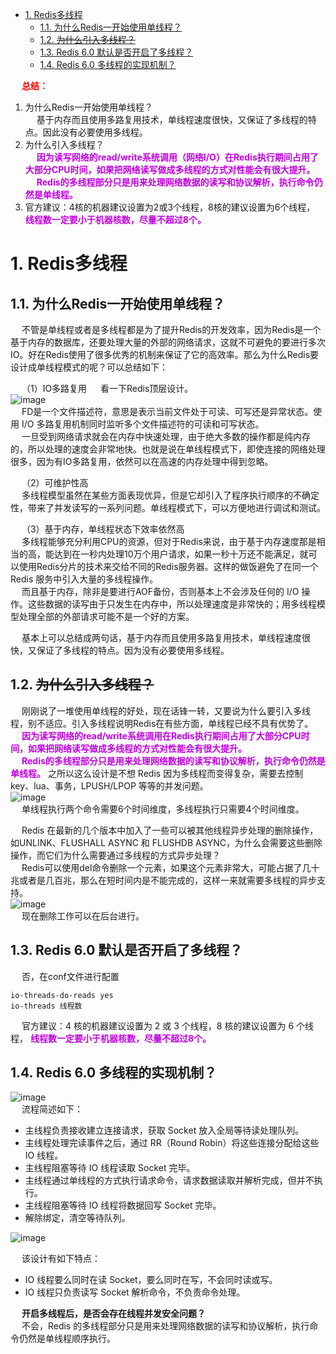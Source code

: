 
<!-- TOC -->

- [1. Redis多线程](#1-redis多线程)
    - [1.1. 为什么Redis一开始使用单线程？](#11-为什么redis一开始使用单线程)
    - [1.2. ~~为什么引入多线程？~~](#12-为什么引入多线程)
    - [1.3. Redis 6.0 默认是否开启了多线程？](#13-redis-60-默认是否开启了多线程)
    - [1.4. Redis 6.0 多线程的实现机制？](#14-redis-60-多线程的实现机制)

<!-- /TOC -->

&emsp; **<font color = "red">总结：</font>**  
1. 为什么Redis一开始使用单线程？  
&emsp; 基于内存而且使用多路复用技术，单线程速度很快，又保证了多线程的特点。因此没有必要使用多线程。  
2. 为什么引入多线程？  
&emsp; **<font color = "clime">因为读写网络的read/write系统调用（网络I/O）在Redis执行期间占用了大部分CPU时间，如果把网络读写做成多线程的方式对性能会有很大提升。</font>**  
&emsp; **<font color = "clime">Redis的多线程部分只是用来处理网络数据的读写和协议解析，执行命令仍然是单线程。</font>** 
3. 官方建议：4核的机器建议设置为2或3个线程，8核的建议设置为6个线程， **<font color = "clime">线程数一定要小于机器核数，尽量不超过8个。</font>**   


# 1. Redis多线程
<!-- 
 面试时说Redis是单线程的，被喷惨了！ 
 https://mp.weixin.qq.com/s/ucJ8nVwnbWvMOg0hQIJlAg
https://mp.weixin.qq.com/s/5Kdz3-Xx-tMPbhKMGundfw
Redis 6.0 新特性-多线程连环13问！ 
https://mp.weixin.qq.com/s/FZu3acwK6zrCBZQ_3HoUgw
https://www.yuque.com/happy-coder/qka0of/fqzgda
Redis线程模型
https://mp.weixin.qq.com/s/EgbJ1NlqOWk1SH3HLMcS9w

-->
<!-- 
重要  ★★★Redis 多线程网络模型全面揭秘 
https://mp.weixin.qq.com/s/-s5BaFx2IV5xbyjgZWk-5A

https://baijiahao.baidu.com/s?id=1664285811566919896&wfr=spider&for=pc&searchword=redis%E5%A4%9A%E7%BA%BF%E7%A8%8B
https://www.cnblogs.com/gz666666/p/12901507.html

https://www.hollischuang.com/archives/6198
-->

## 1.1. 为什么Redis一开始使用单线程？  
&emsp; 不管是单线程或者是多线程都是为了提升Redis的开发效率，因为Redis是一个基于内存的数据库，还要处理大量的外部的网络请求，这就不可避免的要进行多次IO。好在Redis使用了很多优秀的机制来保证了它的高效率。那么为什么Redis要设计成单线程模式的呢？可以总结如下：  

&emsp; （1）IO多路复用
&emsp; 看一下Redis顶层设计。  
![image](http://182.92.69.8:8081/img/microService/Redis/redis-115.png)  
&emsp; FD是一个文件描述符，意思是表示当前文件处于可读、可写还是异常状态。使用 I/O 多路复用机制同时监听多个文件描述符的可读和可写状态。  
&emsp; 一旦受到网络请求就会在内存中快速处理，由于绝大多数的操作都是纯内存的，所以处理的速度会非常地快。也就是说在单线程模式下，即使连接的网络处理很多，因为有IO多路复用，依然可以在高速的内存处理中得到忽略。  

&emsp; （2）可维护性高  
&emsp; 多线程模型虽然在某些方面表现优异，但是它却引入了程序执行顺序的不确定性，带来了并发读写的一系列问题。单线程模式下，可以方便地进行调试和测试。  

&emsp; （3）基于内存，单线程状态下效率依然高  
&emsp; 多线程能够充分利用CPU的资源，但对于Redis来说，由于基于内存速度那是相当的高，能达到在一秒内处理10万个用户请求，如果一秒十万还不能满足，就可以使用Redis分片的技术来交给不同的Redis服务器。这样的做饭避免了在同一个 Redis 服务中引入大量的多线程操作。  
&emsp; 而且基于内存，除非是要进行AOF备份，否则基本上不会涉及任何的 I/O 操作。这些数据的读写由于只发生在内存中，所以处理速度是非常快的；用多线程模型处理全部的外部请求可能不是一个好的方案。  

&emsp; 基本上可以总结成两句话，基于内存而且使用多路复用技术，单线程速度很快，又保证了多线程的特点。因为没有必要使用多线程。  

## 1.2. ~~为什么引入多线程？~~
&emsp; 刚刚说了一堆使用单线程的好处，现在话锋一转，又要说为什么要引入多线程，别不适应。引入多线程说明Redis在有些方面，单线程已经不具有优势了。  
&emsp; **<font color = "clime">因为读写网络的read/write系统调用在Redis执行期间占用了大部分CPU时间，如果把网络读写做成多线程的方式对性能会有很大提升。</font>**  
&emsp; **<font color = "clime">Redis的多线程部分只是用来处理网络数据的读写和协议解析，执行命令仍然是单线程。</font>** 之所以这么设计是不想 Redis 因为多线程而变得复杂，需要去控制 key、lua、事务，LPUSH/LPOP 等等的并发问题。  
![image](http://182.92.69.8:8081/img/microService/Redis/redis-119.png)  
&emsp; 单线程执行两个命令需要6个时间维度，多线程执行只需要4个时间维度。  


&emsp; Redis 在最新的几个版本中加入了一些可以被其他线程异步处理的删除操作，如UNLINK、FLUSHALL ASYNC 和 FLUSHDB ASYNC，为什么会需要这些删除操作，而它们为什么需要通过多线程的方式异步处理？  
&emsp; Redis可以使用del命令删除一个元素，如果这个元素非常大，可能占据了几十兆或者是几百兆，那么在短时间内是不能完成的，这样一来就需要多线程的异步支持。  
![image](http://182.92.69.8:8081/img/microService/Redis/redis-116.png)  
&emsp; 现在删除工作可以在后台进行。  

## 1.3. Redis 6.0 默认是否开启了多线程？
&emsp; 否，在conf文件进行配置  

```text
io-threads-do-reads yes  
io-threads 线程数
```
&emsp; 官方建议：4 核的机器建议设置为 2 或 3 个线程，8 核的建议设置为 6 个线程， **<font color = "clime">线程数一定要小于机器核数，尽量不超过8个。</font>**   

## 1.4. Redis 6.0 多线程的实现机制？  
![image](http://182.92.69.8:8081/img/microService/Redis/redis-117.png)  
&emsp; 流程简述如下：  

* 主线程负责接收建立连接请求，获取 Socket 放入全局等待读处理队列。  
* 主线程处理完读事件之后，通过 RR（Round Robin）将这些连接分配给这些 IO 线程。  
* 主线程阻塞等待 IO 线程读取 Socket 完毕。  
* 主线程通过单线程的方式执行请求命令，请求数据读取并解析完成，但并不执行。 
* 主线程阻塞等待 IO 线程将数据回写 Socket 完毕。  
* 解除绑定，清空等待队列。  

![image](http://182.92.69.8:8081/img/microService/Redis/redis-118.png)  

&emsp; 该设计有如下特点：  

* IO 线程要么同时在读 Socket，要么同时在写，不会同时读或写。  
* IO 线程只负责读写 Socket 解析命令，不负责命令处理。

&emsp; **开启多线程后，是否会存在线程并发安全问题？**  
&emsp; 不会，Redis 的多线程部分只是用来处理网络数据的读写和协议解析，执行命令仍然是单线程顺序执行。  
